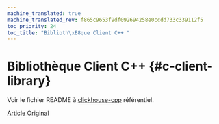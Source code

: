 ```yaml
---
machine_translated: true
machine_translated_rev: f865c9653f9df092694258e0ccdd733c339112f5
toc_priority: 24
toc_title: "Biblioth\xE8que Client C++ "
---
```


# Bibliothèque Client C++  {#c-client-library}

Voir le fichier README à [clickhouse-cpp](https://github.com/ClickHouse/clickhouse-cpp) référentiel.

[Article Original](https://clickhouse.tech/docs/en/interfaces/cpp/) <!--hide-->
